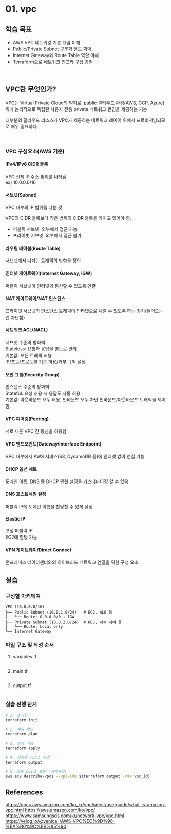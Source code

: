 # 01. vpc

## 학습 목표
- AWS VPC 네트워킹 기본 개념 이해
- Public/Private Subnet 구분과 용도 파악
- Internet Gateway와 Route Table 역할 이해
- Terraform으로 네트워크 인프라 구성 경험

<br>

## VPC란 무엇인가?

VPC는 Virtual Private Cloud의 약자로, public 클라우드 환경(AWS, GCP, Azure) 위에 논리적으로 독립된 사용자 전용 private 네트워크 환경을 제공하는 기능

대부분의 클라우드 리소스가 VPC가 제공하는 네트워크 레이어 위에서 프로비저닝되므로 매우 중요하다.

<br>

### VPC 구성요소(AWS 기준)

#### IPv4/IPv6 CIDR 블록
VPC 전체 IP 주소 범위를 나타냄.  
ex) 10.0.0.0/16

#### 서브넷(Subnet)
VPC 내부의 IP 범위를 나눈 것.

VPC의 CIDR 블록보다 작은 범위의 CIDR 블록을 가지고 있어야 함.

- 퍼블릭 서브넷: 외부에서 접근 가능
- 프라이빗 서브넷: 외부에서 접근 불가

#### 라우팅 테이블(Route Table)
서브넷에서 나가는 트래픽의 방향을 정의

#### 인터넷 게이트웨이(Internet Gateway, IGW)
퍼블릭 서브넷이 인터넷과 통신할 수 있도록 연결

#### NAT 게이트웨이/NAT 인스턴스
프라이빗 서브넷의 인스턴스 트래픽이 인터넷으로 나갈 수 있도록 하는 장치(들어오는 건 차단함)

#### 네트워크 ACL(NACL)
서브넷 수준의 방화벽.  
Stateless: 요청과 응답을 별도로 관리  
기본값: 모든 트래픽 허용  
IP/포트/프로토콜 기준 허용/거부 규칙 설정

#### 보안 그룹(Security Group)
인스턴스 수준의 방화벽.  
Stateful: 요청 허용 시 응답도 자동 허용  
기본값: 아웃바운드 모두 허용, 인바운드 모두 차단
인바운드/아웃바운드 트래픽을 제어함.

#### VPC 피어링(Peering)
서로 다른 VPC 간 통신을 허용함

#### VPC 엔드포인트(Gateway/Interface Endpoint)
VPC 내부에서 AWS 서비스(S3, DynamoDB 등)에 인터넷 없이 연결 가능

#### DHCP 옵션 세트
도메인 이름, DNS 등 DHCP 관련 설정을 커스터마이징 할 수 있음

#### DNS 호스트네임 설정
퍼블릭 IP에 도메인 이름을 할당할 수 있게 설정

#### Elastic IP
고정 퍼블릭 IP.  
EC2에 할당 가능

#### VPN 게이트웨이/Direct Connect
온프레미스 데이터센터와의 하이브리드 네트워크 연결을 위한 구성 요소

## 실습

### 구성할 아키텍쳐
```
VPC (10.0.0.0/16)
├── Public Subnet (10.0.1.0/24)   # EC2, ALB 등
│   └── Route: 0.0.0.0/0 → IGW
├── Private Subnet (10.0.2.0/24)  # RDS, 내부 서버 등
│   └── Route: Local only
└── Internet Gateway
```

### 파일 구조 및 작성 순서
1. variables.tf
```hcl

```

2. main.tf
```hcl

```

3. output.tf
```hcl

```

### 실습 진행 단계

```bash
# 1. 초기화
terraform init

# 2. 계획 확인
terraform plan

# 3. 실제 적용
terraform apply

# 4. 생성된 리소스 확인
terraform output

# 5. AWS CLI로 확인 (선택사항)
aws ec2 describe-vpcs --vpc-ids $(terraform output -raw vpc_id)
```

## References
https://docs.aws.amazon.com/ko_kr/vpc/latest/userguide/what-is-amazon-vpc.html
https://aws.amazon.com/ko/vpc/
https://www.samsungsds.com/kr/network-vpc/vpc.html
https://velog.io/@yenicall/AWS-VPC%EC%9D%98-%EA%B0%9C%EB%85%90